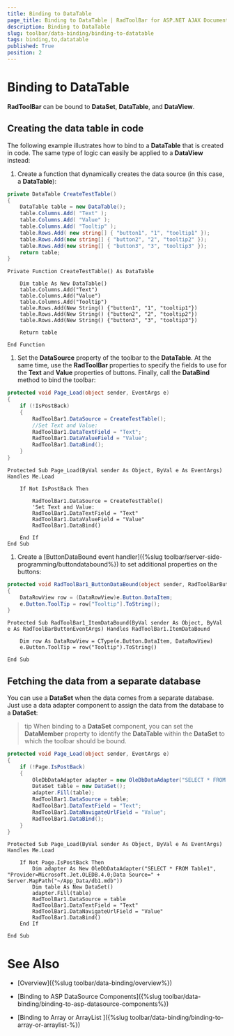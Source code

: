 ```yaml
---
title: Binding to DataTable
page_title: Binding to DataTable | RadToolBar for ASP.NET AJAX Documentation
description: Binding to DataTable
slug: toolbar/data-binding/binding-to-datatable
tags: binding,to,datatable
published: True
position: 2
---
```


# Binding to DataTable

**RadToolBar** can be bound to **DataSet**, **DataTable**, and **DataView**.

## Creating the data table in code

The following example illustrates how to bind to a **DataTable** that is created in code. The same type of logic can easily be applied to a **DataView** instead:

1. Create a function that dynamically creates the data source (in this case, a **DataTable**): 


````C#	     
private DataTable CreateTestTable()
{ 
    DataTable table = new DataTable(); 
    table.Columns.Add( "Text" ); 
    table.Columns.Add( "Value" ); 
    table.Columns.Add( "Tooltip" );  
    table.Rows.Add( new string[] { "button1", "1", "tooltip1" }); 
    table.Rows.Add(new string[] { "button2", "2", "tooltip2" }); 
    table.Rows.Add(new string[] { "button3", "3", "tooltip3" }); 
    return table;
}				
````
````VB.NET	
Private Function CreateTestTable() As DataTable

    Dim table As New DataTable()
    table.Columns.Add("Text")
    table.Columns.Add("Value")
    table.Columns.Add("Tooltip")
    table.Rows.Add(New String() {"button1", "1", "tooltip1"})
    table.Rows.Add(New String() {"button2", "2", "tooltip2"})
    table.Rows.Add(New String() {"button3", "3", "tooltip3"})

    Return table

End Function	
````


1. Set the **DataSource** property of the toolbar to the **DataTable**. At the same time, use the **RadToolBar** properties to specify the fields to use for the **Text** and **Value** properties of buttons. Finally, call the **DataBind** method to bind the toolbar: 


````C#	     
protected void Page_Load(object sender, EventArgs e)
{ 
    if (!IsPostBack) 
    {   
        RadToolBar1.DataSource = CreateTestTable();     
        //Set Text and Value:   
        RadToolBar1.DataTextField = "Text";   
        RadToolBar1.DataValueField = "Value";   
        RadToolBar1.DataBind(); 
    }
}				
````
````VB.NET
Protected Sub Page_Load(ByVal sender As Object, ByVal e As EventArgs) Handles Me.Load

    If Not IsPostBack Then

        RadToolBar1.DataSource = CreateTestTable()
        'Set Text and Value:   
        RadToolBar1.DataTextField = "Text"
        RadToolBar1.DataValueField = "Value"
        RadToolBar1.DataBind()

    End If
End Sub	
````

1. Create a [ButtonDataBound event handler]({%slug toolbar/server-side-programming/buttondatabound%}) to set additional properties on the buttons: 


````C#
protected void RadToolBar1_ButtonDataBound(object sender, RadToolBarButtonEventArgs e)
{    
    DataRowView row = (DataRowView)e.Button.DataItem;    
    e.Button.ToolTip = row["Tooltip"].ToString();    
}				
````
````VB.NET
Protected Sub RadToolBar1_ItemDataBound(ByVal sender As Object, ByVal e As RadToolBarButtonEventArgs) Handles RadToolBar1.ItemDataBound

    Dim row As DataRowView = CType(e.Button.DataItem, DataRowView)
    e.Button.ToolTip = row("Tooltip").ToString()

End Sub	
````

## Fetching the data from a separate database

You can use a **DataSet** when the data comes from a separate database. Just use a data adapter component to assign the data from the database to a **DataSet**:

>tip When binding to a **DataSet** component, you can set the **DataMember** property to identify the **DataTable** within the **DataSet** to which the toolbar should be bound.
>


````C#	     
protected void Page_Load(object sender, EventArgs e)
{ 
    if (!Page.IsPostBack)
    {   
        OleDbDataAdapter adapter = new OleDbDataAdapter("SELECT * FROM Table1","Provider=Microsoft.Jet.OLEDB.4.0;Data Source="+ Server.MapPath("~/App_Data/db1.mdb" ));   
        DataSet table = new DataSet();   
        adapter.Fill(table);   
        RadToolBar1.DataSource = table;   
        RadToolBar1.DataTextField = "Text";  
        RadToolBar1.DataNavigateUrlField = "Value";   
        RadToolBar1.DataBind(); 
    }
}		
````
````VB.NET	
Protected Sub Page_Load(ByVal sender As Object, ByVal e As EventArgs) Handles Me.Load

    If Not Page.IsPostBack Then
        Dim adapter As New OleDbDataAdapter("SELECT * FROM Table1", "Provider=Microsoft.Jet.OLEDB.4.0;Data Source=" + Server.MapPath("~/App_Data/db1.mdb"))
        Dim table As New DataSet()
        adapter.Fill(table)
        RadToolBar1.DataSource = table
        RadToolBar1.DataTextField = "Text"
        RadToolBar1.DataNavigateUrlField = "Value"
        RadToolBar1.DataBind()
    End If

End Sub	    
````

# See Also

 * [Overview]({%slug toolbar/data-binding/overview%})

 * [Binding to ASP DataSource Components]({%slug toolbar/data-binding/binding-to-asp-datasource-components%})

 * [Binding to Array or ArrayList ]({%slug toolbar/data-binding/binding-to-array-or-arraylist-%})
